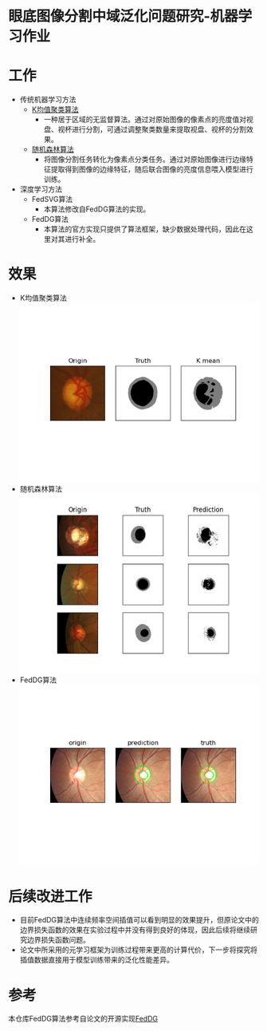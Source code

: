 # 眼底图像分割中域泛化问题研究-机器学习作业

# 工作
- 传统机器学习方法
   - [K均值聚类算法](kmeans/kmean.py)
      - 一种居于区域的无监督算法。通过对原始图像的像素点的亮度值对视盘、视杯进行分割，可通过调整聚类数量来提取视盘、视杯的分割效果。
   - [随机森林算法](rf/train.py)
      - 将图像分割任务转化为像素点分类任务。通过对原始图像进行边缘特征提取得到图像的边缘特征，随后联合图像的亮度信息喂入模型进行训练。
- 深度学习方法
   - FedSVG算法
      - 本算法修改自FedDG算法的实现。
   - FedDG算法
      -  本算法的官方实现只提供了算法框架，缺少数据处理代码，因此在这里对其进行补全。

# 效果
- K均值聚类算法
![](images/kmeans-1.png)
- 随机森林算法
![](images/rf.png)
- FedDG算法
![](images/test-0.png)

# 后续改进工作
- 目前FedDG算法中连续频率空间插值可以看到明显的效果提升，但原论文中的边界损失函数的效果在实验过程中并没有得到良好的体现，因此后续将继续研究边界损失函数问题。
- 论文中所采用的元学习框架为训练过程带来更高的计算代价，下一步将探究将插值数据直接用于模型训练带来的泛化性能差异。

# 参考
本仓库FedDG算法参考自论文的开源实现[FedDG](https://github.com/liuquande/FedDG-ELCFS)
